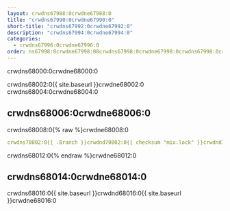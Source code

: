 ```yaml
---
layout: crwdns67988:0crwdne67988:0
title: "crwdns67990:0crwdne67990:0"
short-title: "crwdns67992:0crwdne67992:0"
description: "crwdns67994:0crwdne67994:0"
categories:
  - crwdns67996:0crwdne67996:0
order: ns67998:0crwdne67998:08crwdns67998:0crwdne67998:0crwdns67998:0crwdne67998:0crwdns67998:0crwdne67998:0
---
```

crwdns68000:0crwdne68000:0

crwdns68002:0{{ site.baseurl }}crwdne68002:0 crwdns68004:0crwdne68004:0

## crwdns68006:0crwdne68006:0

crwdns68008:0{% raw %}crwdne68008:0

```yaml
crwdns70802:0{{ .Branch }}crwdnd70802:0{{ checksum "mix.lock" }}crwdnd70802:0{{ .Branch }}crwdnd70802:0{{ .Branch }}crwdnd70802:0{{ .Branch }}crwdnd70802:0{{ checksum "mix.lock" }}crwdnd70802:0{{ .Branch }}crwdnd70802:0{{ .Branch }}crwdne70802:0
```

crwdns68012:0{% endraw %}crwdne68012:0

## crwdns68014:0crwdne68014:0

crwdns68016:0{{ site.baseurl }}crwdnd68016:0{{ site.baseurl }}crwdne68016:0